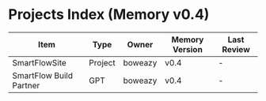 # Projects Index (Memory v0.4)
| Item | Type | Owner | Memory Version | Last Review |
|------|------|-------|----------------|-------------|
| SmartFlowSite | Project | boweazy | v0.4 | - |
| SmartFlow Build Partner | GPT | boweazy | v0.4 | - |
